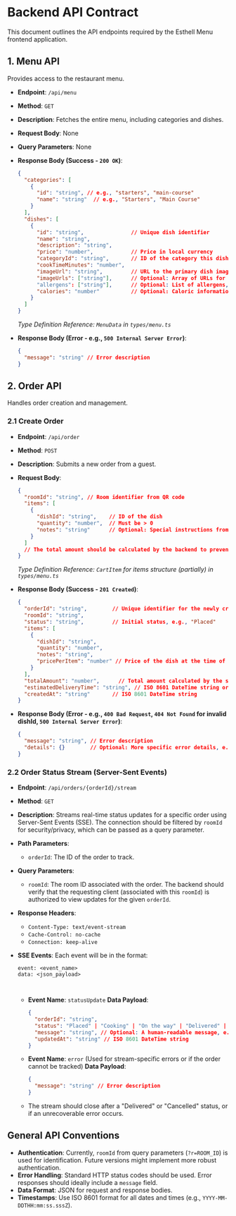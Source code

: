 # Backend API Contract

This document outlines the API endpoints required by the Esthell Menu frontend application.

## 1. Menu API

Provides access to the restaurant menu.

-   **Endpoint**: `/api/menu`
-   **Method**: `GET`
-   **Description**: Fetches the entire menu, including categories and dishes.
-   **Request Body**: None
-   **Query Parameters**: None
-   **Response Body (Success - `200 OK`)**:
    ```json
    {
      "categories": [
        {
          "id": "string", // e.g., "starters", "main-course"
          "name": "string"  // e.g., "Starters", "Main Course"
        }
      ],
      "dishes": [
        {
          "id": "string",               // Unique dish identifier
          "name": "string",
          "description": "string",
          "price": "number",            // Price in local currency
          "categoryId": "string",       // ID of the category this dish belongs to
          "cookTimeMinutes": "number",
          "imageUrl": "string",         // URL to the primary dish image
          "imageUrls": ["string"],      // Optional: Array of URLs for image carousel
          "allergens": ["string"],      // Optional: List of allergens, e.g., ["gluten", "nuts"]
          "calories": "number"          // Optional: Caloric information
        }
      ]
    }
    ```
    *Type Definition Reference: `MenuData` in `types/menu.ts`*

-   **Response Body (Error - e.g., `500 Internal Server Error`)**:
    ```json
    {
      "message": "string" // Error description
    }
    ```

## 2. Order API

Handles order creation and management.

### 2.1 Create Order

-   **Endpoint**: `/api/order`
-   **Method**: `POST`
-   **Description**: Submits a new order from a guest.
-   **Request Body**:
    ```json
    {
      "roomId": "string", // Room identifier from QR code
      "items": [
        {
          "dishId": "string",    // ID of the dish
          "quantity": "number",  // Must be > 0
          "notes": "string"      // Optional: Special instructions from the guest
        }
      ]
      // The total amount should be calculated by the backend to prevent tampering.
    }
    ```
    *Type Definition Reference: `CartItem` for items structure (partially) in `types/menu.ts`*

-   **Response Body (Success - `201 Created`)**:
    ```json
    {
      "orderId": "string",        // Unique identifier for the newly created order
      "roomId": "string",
      "status": "string",         // Initial status, e.g., "Placed"
      "items": [
        {
          "dishId": "string",
          "quantity": "number",
          "notes": "string",
          "pricePerItem": "number" // Price of the dish at the time of order
        }
      ],
      "totalAmount": "number",      // Total amount calculated by the server
      "estimatedDeliveryTime": "string", // ISO 8601 DateTime string or human-readable (e.g., "30-45 minutes")
      "createdAt": "string"       // ISO 8601 DateTime string
    }
    ```
-   **Response Body (Error - e.g., `400 Bad Request`, `404 Not Found` for invalid dishId, `500 Internal Server Error`)**:
    ```json
    {
      "message": "string", // Error description
      "details": {}        // Optional: More specific error details, e.g., validation errors
    }
    ```

### 2.2 Order Status Stream (Server-Sent Events)

-   **Endpoint**: `/api/orders/{orderId}/stream`
-   **Method**: `GET`
-   **Description**: Streams real-time status updates for a specific order using Server-Sent Events (SSE). The connection should be filtered by `roomId` for security/privacy, which can be passed as a query parameter.
-   **Path Parameters**:
    *   `orderId`: The ID of the order to track.
-   **Query Parameters**:
    *   `roomId`: The room ID associated with the order. The backend should verify that the requesting client (associated with this `roomId`) is authorized to view updates for the given `orderId`.
-   **Response Headers**:
    *   `Content-Type: text/event-stream`
    *   `Cache-Control: no-cache`
    *   `Connection: keep-alive`
-   **SSE Events**:
    Each event will be in the format:
    ```
    event: <event_name>
    data: <json_payload>
    


    ```

    *   **Event Name**: `statusUpdate`
        **Data Payload**:
        ```json
        {
          "orderId": "string",
          "status": "Placed" | "Cooking" | "On the way" | "Delivered" | "Cancelled",
          "message": "string", // Optional: A human-readable message, e.g., "Your food is being prepared."
          "updatedAt": "string" // ISO 8601 DateTime string
        }
        ```
    *   **Event Name**: `error` (Used for stream-specific errors or if the order cannot be tracked)
        **Data Payload**:
        ```json
        {
          "message": "string" // Error description
        }
        ```
    *   The stream should close after a "Delivered" or "Cancelled" status, or if an unrecoverable error occurs.

## General API Conventions

-   **Authentication**: Currently, `roomId` from query parameters (`?r=ROOM_ID`) is used for identification. Future versions might implement more robust authentication.
-   **Error Handling**: Standard HTTP status codes should be used. Error responses should ideally include a `message` field.
-   **Data Format**: JSON for request and response bodies.
-   **Timestamps**: Use ISO 8601 format for all dates and times (e.g., `YYYY-MM-DDTHH:mm:ss.sssZ`). 